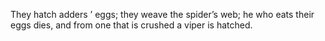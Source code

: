 They hatch adders ’ eggs; they weave the spider’s web; he who eats their eggs dies, and from one that is crushed a viper is hatched.

